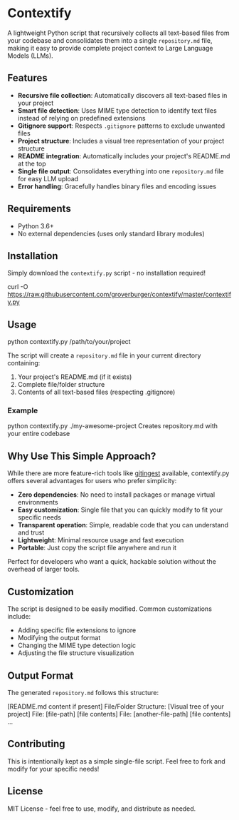 # Contextify

A lightweight Python script that recursively collects all text-based files from your codebase and consolidates them into a single `repository.md` file, making it easy to provide complete project context to Large Language Models (LLMs).

## Features

- **Recursive file collection**: Automatically discovers all text-based files in your project
- **Smart file detection**: Uses MIME type detection to identify text files instead of relying on predefined extensions
- **Gitignore support**: Respects `.gitignore` patterns to exclude unwanted files
- **Project structure**: Includes a visual tree representation of your project structure
- **README integration**: Automatically includes your project's README.md at the top
- **Single file output**: Consolidates everything into one `repository.md` file for easy LLM upload
- **Error handling**: Gracefully handles binary files and encoding issues

## Requirements

- Python 3.6+
- No external dependencies (uses only standard library modules)

## Installation

Simply download the `contextify.py` script - no installation required!

curl -O https://raw.githubusercontent.com/groverburger/contextify/master/contextify.py

## Usage

python contextify.py /path/to/your/project

The script will create a `repository.md` file in your current directory containing:
1. Your project's README.md (if it exists)
2. Complete file/folder structure
3. Contents of all text-based files (respecting .gitignore)

### Example

python contextify.py ./my-awesome-project
Creates repository.md with your entire codebase

## Why Use This Simple Approach?

While there are more feature-rich tools like [gitingest](https://github.com/cyclotruc/gitingest) available, contextify.py offers several advantages for users who prefer simplicity:

- **Zero dependencies**: No need to install packages or manage virtual environments
- **Easy customization**: Single file that you can quickly modify to fit your specific needs
- **Transparent operation**: Simple, readable code that you can understand and trust
- **Lightweight**: Minimal resource usage and fast execution
- **Portable**: Just copy the script file anywhere and run it

Perfect for developers who want a quick, hackable solution without the overhead of larger tools.

## Customization

The script is designed to be easily modified. Common customizations include:

- Adding specific file extensions to ignore
- Modifying the output format
- Changing the MIME type detection logic
- Adjusting the file structure visualization

## Output Format

The generated `repository.md` follows this structure:

[README.md content if present]
File/Folder Structure:
[Visual tree of your project]
File: [file-path]
[file contents]
File: [another-file-path]
[file contents]
...

## Contributing

This is intentionally kept as a simple single-file script. Feel free to fork and modify for your specific needs!

## License

MIT License - feel free to use, modify, and distribute as needed.
